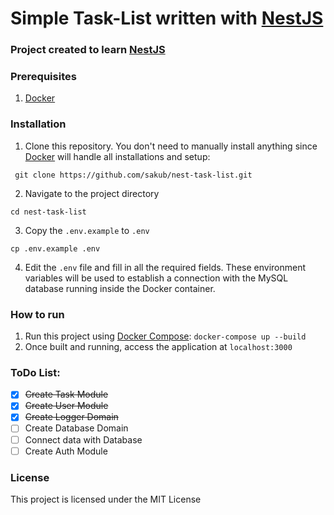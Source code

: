 # Simple Task-List written with [NestJS]
### Project created to learn [NestJS]

### Prerequisites
1. [Docker]

### Installation
1. Clone this repository. You don't need to manually install anything since [Docker] will handle all installations and setup:
````
 git clone https://github.com/sakub/nest-task-list.git 
````
2. Navigate to the project directory
````
cd nest-task-list 
 ````
3. Copy the `.env.example` to `.env`
````
cp .env.example .env
````
4. Edit the `.env` file and fill in all the required fields. These environment variables will be used to establish a connection with the MySQL database running inside the Docker container.

### How to run
1. Run this project using [Docker Compose]:
`docker-compose up --build`
2. Once built and running, access the application at `localhost:3000`

### ToDo List:
- [x] ~~Create Task Module~~
- [x] ~~Create User Module~~
- [x] ~~Create Logger Domain~~
- [ ] Create Database Domain 
- [ ] Connect data with Database
- [ ] Create Auth Module 

### License
This project is licensed under the MIT License

[NestJS]: https://nestjs.com
[Docker]: https://docker.com
[Docker Compose]: https://docs.docker.com/compose/
